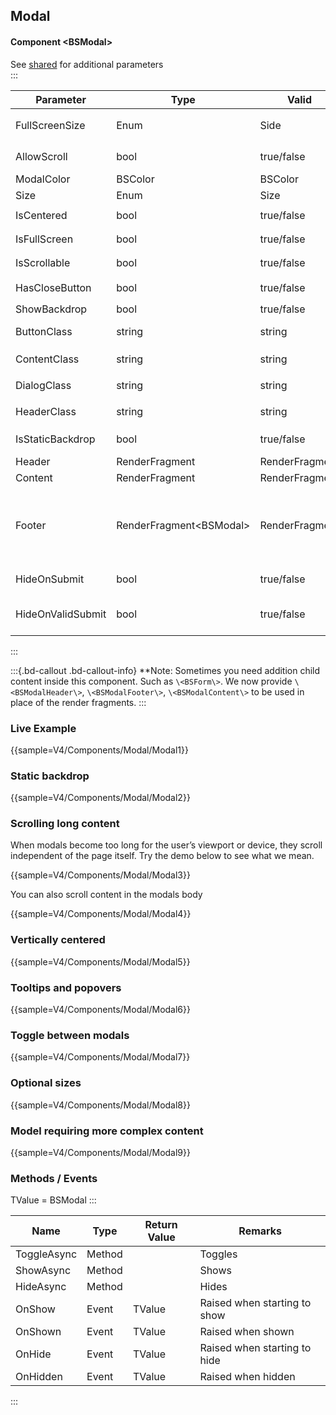 ﻿## Modal
#### Component \<BSModal\>
See [shared](layout/shared) for additional parameters    
:::

| Parameter         | Type                      | Valid          | Remarks/Output                                                                     | 
|-------------------|---------------------------|----------------|------------------------------------------------------------------------------------|
| FullScreenSize    | Enum                      | Side           | `.modal-fullscreen-[]-down`                                                        | {.table-striped}
| AllowScroll       | bool                      | true/false     | Allows Body Scrolling                                                              | 
| ModalColor        | BSColor                   | BSColor        |                                                                                    |
| Size              | Enum                      | Size           | `.modal-[]`                                                                        |
| IsCentered        | bool                      | true/false     | `.modal-dialog-centered`                                                           |
| IsFullScreen      | bool                      | true/false     | `.modal-fullscreen`                                                                |
| IsScrollable      | bool                      | true/false     | `.modal-dialog-scrollable`                                                         |
| HasCloseButton    | bool                      | true/false     | Includes `.btn-close`                                                              |
| ShowBackdrop      | bool                      | true/false     |                                                                                    |
| ButtonClass       | string                    | string         | custom class for the close button                                                  |
| ContentClass      | string                    | string         | custom class for `modal-body`                                                      |
| DialogClass       | string                    | string         | custom class for `modal-dialog`                                                    |
| HeaderClass       | string                    | string         | custom class for `modal-header`                                                    |
| IsStaticBackdrop  | bool                      | true/false     | Ignores backdrop clicks                                                            |
| Header            | RenderFragment            | RenderFragment | Nested Content                                                                     |
| Content           | RenderFragment            | RenderFragment | Nested Content                                                                     |
| Footer            | RenderFragment\<BSModal\> | RenderFragment | Nested Content BSModal is assigned by a self reference you do not need to pass it. |
| HideOnSubmit      | bool                      | true/false     | Hides modal on BSForm submit.                                                      |
| HideOnValidSubmit | bool                      | true/false     | Hides modal on Valid BSForm submit.                                                |

:::

:::{.bd-callout .bd-callout-info}
**Note: Sometimes you need addition child content inside this component. Such as `\<BSForm\>`. We now provide `\<BSModalHeader\>`, `\<BSModalFooter\>`, `\<BSModalContent\>` to be used in place of the render fragments.
:::

### Live Example

{{sample=V4/Components/Modal/Modal1}}

### Static backdrop

{{sample=V4/Components/Modal/Modal2}}

### Scrolling long content
When modals become too long for the user’s viewport or device, they scroll independent of the page itself. Try the demo below to see what we mean.

{{sample=V4/Components/Modal/Modal3}}

You can also scroll content in the modals body

{{sample=V4/Components/Modal/Modal4}}

### Vertically centered

{{sample=V4/Components/Modal/Modal5}}

### Tooltips and popovers

{{sample=V4/Components/Modal/Modal6}}

### Toggle between modals

{{sample=V4/Components/Modal/Modal7}}

### Optional sizes

{{sample=V4/Components/Modal/Modal8}}

### Model requiring more complex content

{{sample=V4/Components/Modal/Modal9}}

### Methods / Events
TValue = BSModal
:::

| Name        | Type   | Return Value | Remarks                      |
|-------------|--------|--------------|------------------------------|
| ToggleAsync | Method |              | Toggles                      |
| ShowAsync   | Method |              | Shows                        |
| HideAsync   | Method |              | Hides                        |
| OnShow      | Event  | TValue       | Raised when starting to show |
| OnShown     | Event  | TValue       | Raised when shown            |
| OnHide      | Event  | TValue       | Raised when starting to hide |
| OnHidden    | Event  | TValue       | Raised when hidden           |
:::
